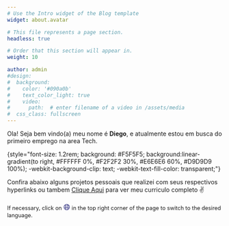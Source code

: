 ```yaml
---
# Use the Intro widget of the Blog template
widget: about.avatar

# This file represents a page section.
headless: true

# Order that this section will appear in.
weight: 10

author: admin
#design:
#  background:
#    color: '#090a0b'
#    text_color_light: true
#    video:
#      path:  # enter filename of a video in /assets/media
#  css_class: fullscreen
---
```


Ola! Seja bem vindo(a) meu nome é **Diego**, e atualmente estou em busca do primeiro emprego na area Tech.

{style="font-size: 1.2rem; background: #F5F5F5; background:linear-gradient(to right, #FFFFFF 0%, #F2F2F2 30%, #E6E6E6 60%, #D9D9D9 100%); -webkit-background-clip: text; -webkit-text-fill-color: transparent;"}


Confira abaixo alguns projetos pessoais que realizei com seus respectivos hyperlinks ou tambem [Clique Aqui](/about/) para ver meu curriculo completo ✌

<span style="font-size: 0.8rem;">If necessary, click on</span> <span style="font-size: 1.2rem; color: rgb(255, 255, 255);color: rgb(0 , 0, 100);">&#127760;</span> <span style="font-size: 0.8rem;">in the top right corner of the page to switch to the desired language.</span>
